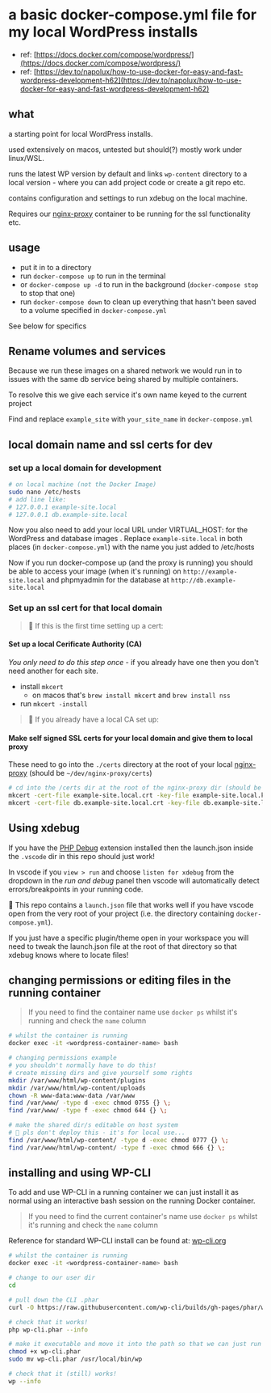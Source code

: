 # a basic docker-compose.yml file for my local WordPress installs

- ref: [https://docs.docker.com/compose/wordpress/](https://docs.docker.com/compose/wordpress/)
- ref: [https://dev.to/napolux/how-to-use-docker-for-easy-and-fast-wordpress-development-h62](https://dev.to/napolux/how-to-use-docker-for-easy-and-fast-wordpress-development-h62)

## what

a starting point for local WordPress installs.

used extensively on macos, untested but should(?) mostly work under linux/WSL.

runs the latest WP version by default and links `wp-content` directory to a local version - where you can add project code or create a git repo etc.

contains configuration and settings to run xdebug on the local machine.

Requires our [nginx-proxy](https://github.com/sleepingkiwi/nginx-proxy-docker) container to be running for the ssl functionality etc.

## usage

- put it in to a directory
- run `docker-compose up` to run in the terminal
- or `docker-compose up -d` to run in the background (`docker-compose stop` to stop that one)
- run `docker-compose down` to clean up everything that hasn't been saved to a volume specified in `docker-compose.yml`

See below for specifics

## Rename volumes and services

Because we run these images on a shared network we would run in to issues with the same db service being shared by multiple containers.

To resolve this we give each service it's own name keyed to the current project

Find and replace `example_site` with `your_site_name` in `docker-compose.yml`

## local domain name and ssl certs for dev

### set up a local domain for development

``` bash
# on local machine (not the Docker Image)
sudo nano /etc/hosts
# add line like:
# 127.0.0.1 example-site.local
# 127.0.0.1 db.example-site.local
```

Now you also need to add your local URL under VIRTUAL_HOST: for the WordPress and database images . Replace `example-site.local` in both places (in `docker-compose.yml`) with the name you just added to /etc/hosts

Now if you run docker-compose up (and the proxy is running) you should be able to access your image (when it's running) on `http://example-site.local` and phpmyadmin for the database at `http://db.example-site.local`

### Set up an ssl cert for that local domain

> 👋 If this is the first time setting up a cert:

#### Set up a local Cerificate Authority (CA)

_You only need to do this step once_ - if you already have one then you don't need another for each site.

- install `mkcert`
  - on macos that's `brew install mkcert` and `brew install nss`
- run `mkcert -install`

> 👋 If you already have a local CA set up:

#### Make self signed SSL certs for your local domain and give them to local proxy

These need to go into the `./certs` directory at the root of your local [nginx-proxy](https://github.com/sleepingkiwi/nginx-proxy-docker) (should be `~/dev/nginx-proxy/certs`)

``` bash
# cd into the /certs dir at the root of the nginx-proxy dir (should be ~/dev/nginx-proxy/certs)
mkcert -cert-file example-site.local.crt -key-file example-site.local.key example-site.local
mkcert -cert-file db.example-site.local.crt -key-file db.example-site.local.key db.example-site.local
```

## Using xdebug

If you have the [PHP Debug](https://marketplace.visualstudio.com/items?itemName=xdebug.php-debug) extension installed then the launch.json inside the `.vscode` dir in this repo should just work!

In vscode if you `view > run` and choose `listen for xdebug` from the dropdown in the _run and debug_ panel then vscode will automatically detect errors/breakpoints in your running code.

👋 This repo contains a `launch.json` file that works well if you have vscode open from the very root of your project (i.e. the directory containing `docker-compose.yml`).

If you just have a specific plugin/theme open in your workspace you will need to tweak the launch.json file at the root of that directory so that xdebug knows where to locate files!

## changing permissions or editing files in the running container

> If you need to find the container name use `docker ps` whilst it's running and check the `name` column

``` bash
# whilst the container is running
docker exec -it <wordpress-container-name> bash

# changing permissions example
# you shouldn't normally have to do this!
# create missing dirs and give yourself some rights
mkdir /var/www/html/wp-content/plugins
mkdir /var/www/html/wp-content/uploads
chown -R www-data:www-data /var/www
find /var/www/ -type d -exec chmod 0755 {} \;
find /var/www/ -type f -exec chmod 644 {} \;

# make the shared dir/s editable on host system
# 🤡 pls don't deploy this - it's for local use...
find /var/www/html/wp-content/ -type d -exec chmod 0777 {} \;
find /var/www/html/wp-content/ -type f -exec chmod 666 {} \;
```

## installing and using WP-CLI

To add and use WP-CLI in a running container we can just install it as normal using an interactive bash session on the running Docker container.

> If you need to find the current container's name use `docker ps` whilst it's running and check the `name` column

Reference for standard WP-CLI install can be found at: [wp-cli.org](https://wp-cli.org/)

``` bash
# whilst the container is running
docker exec -it <wordpress-container-name> bash

# change to our user dir
cd

# pull down the CLI .phar
curl -O https://raw.githubusercontent.com/wp-cli/builds/gh-pages/phar/wp-cli.phar

# check that it works!
php wp-cli.phar --info

# make it executable and move it into the path so that we can just run `wp --info`
chmod +x wp-cli.phar
sudo mv wp-cli.phar /usr/local/bin/wp

# check that it (still) works!
wp --info
```

